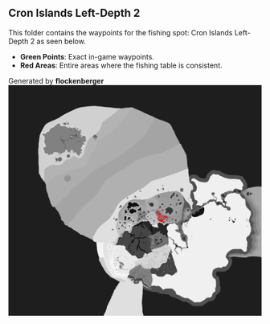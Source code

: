 ## Cron Islands Left-Depth 2
This folder contains the waypoints for the fishing spot: Cron Islands Left-Depth 2 as seen below.

- **Green Points**: Exact in-game waypoints.
- **Red Areas**: Entire areas where the fishing table is consistent.

Generated by **flockenberger**
![Cron Islands Left-Depth 2](./Preview.png?raw=true "Cron Islands Left-Depth 2")